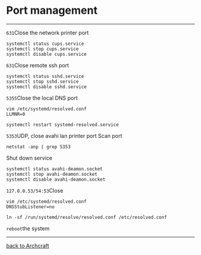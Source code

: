# Port management
-------------------------
`631`Close the network printer port

    systemctl status cups.service
    systemctl stop cups.service
    systemctl disable cups.service
`631`Close remote ssh port

    systemctl status sshd.service
    systemctl stop sshd.service
    systemctl disable sshd.service
`5355`Close the local DNS port

    vim /etc/systemd/resolved.conf
    LLMNR=0
    
    systemctl restart systemd-resolved.service
`5353`UDP, close avahi lan printer port
Scan port

    netstat -anp | grep 5353
Shut down service

    systemctl status avahi-deamon.socket
    systemctl stop avahi-deamon.socket
    systemctl disable avahi-deamon.socket
`127.0.0.53/54:53`Close

    vim /etc/systemd/resolved.conf
    DNSStubListener=no
    
    ln -sf /run/systemd/resolve/resolved.conf /etc/resolved.conf
`reboot`the system

-----------------------------

[back to Archcraft](https://github.com/pro1tocol/Linux-Novice-Function/tree/main/Archcraft)
